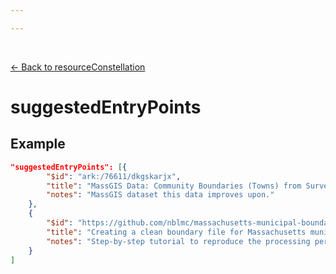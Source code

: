 ```yaml
---

---
```


<br>

[← Back to resourceConstellation](./resourceConstellation.html)

# suggestedEntryPoints

<template>
   <table v-if="this.resourceConstellation.suggestedEntryPoints" id ="property-table">
     <p class="larger-text">{{this.resourceConstellation.suggestedEntryPoints.description}}</p>
  <tr>
    <th>Property</th>
    <th>Expected Type</th>
    <th>Description</th>
  </tr>
  <tr v-for="item, index in this.resourceConstellation.suggestedEntryPoints.items[0].properties" :key="index">
    <td><a :href="index + '.html'" >{{index}}</a></td>
    <td>string</td>
    <td>{{item.description}}</td>
  </tr>
</table> 
</template>

<script>
import axios from 'axios'


export default {

    data() {
        return {
          schema: [],
          coreCitation: [],
          dataEndpoints: [],
          subjectTagging: [],
          dataBiography: [],
          resourceConstellation: [],
          dataLifecycle: []
        }
    },
    methods: {
        whatsUp(){
          console.log(this.subjectTagging)
        }
    },
    computed: {
        data() {
            return this.$page.frontmatter
        }
    },
    created() {
        //returns a promise
        axios.get("https://raw.githubusercontent.com/nblmc/Data-Context/master/schema.json")
            .then(response => {
                this.schema = response.data.properties
                this.coreCitation = response.data.properties.coreCitation.properties
                this.dataEndpoints = response.data.properties.dataEndpoints
                this.subjectTagging = response.data.properties.subjectTagging.properties
                this.dataBiography = response.data.properties.dataBiography.properties
                this.resourceConstellation = response.data.properties.resourceConstellation.properties
                this.dataLifecycle = response.data.properties.dataLifecycle.properties
            }).catch(err => {
                console.log(err)
            })
    }
}
</script>

<style lang="stylus">

table#property-table
  width:100%

p.larger-text
  font-size 120%

</style>

## Example

```json
"suggestedEntryPoints": [{
		"$id": "ark:/76611/dkgskarjx",
		"title": "MassGIS Data: Community Boundaries (Towns) from Survey Points",
		"notes": "MassGIS dataset this data improves upon."
	},
	{
		"$id": "https://github.com/nblmc/massachusetts-municipal-boundaries",
		"title": "Creating a clean boundary file for Massachusetts municipalities",
		"notes": "Step-by-step tutorial to reproduce the processing performed to create this dataset."
	}
]
```